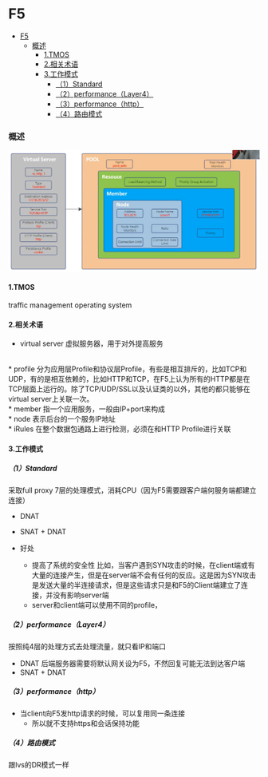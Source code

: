 # F5

<!-- @import "[TOC]" {cmd="toc" depthFrom=1 depthTo=6 orderedList=false} -->
<!-- code_chunk_output -->

- [F5](#f5)
    - [概述](#概述)
      - [1.TMOS](#1tmos)
      - [2.相关术语](#2相关术语)
      - [3.工作模式](#3工作模式)
        - [（1）Standard](#1standard)
        - [（2）performance（Layer4）](#2performancelayer4)
        - [（3）performance（http）](#3performancehttp)
        - [（4）路由模式](#4路由模式)

<!-- /code_chunk_output -->

### 概述
![](./imgs/F5_01.png)

#### 1.TMOS
traffic management operating system

#### 2.相关术语

* virtual server
虚拟服务器，用于对外提高服务
</br>
* profile
分为应用层Profile和协议层Profile，有些是相互排斥的，比如TCP和UDP，有的是相互依赖的，比如HTTP和TCP，在F5上认为所有的HTTP都是在TCP层面上运行的。除了TCP/UDP/SSL以及认证类的以外，其他的都只能够在virtual server上关联一次。
</br>
* member
指一个应用服务，一般由IP+port来构成
</br>
* node
表示后台的一个服务IP地址
</br>
* iRules
在整个数据包通路上进行检测，必须在和HTTP Profile进行关联

#### 3.工作模式

##### （1）Standard
采取full proxy 7层的处理模式，消耗CPU（因为F5需要跟客户端何服务端都建立连接）
* DNAT
* SNAT + DNAT

* 好处
  * 提高了系统的安全性
  比如，当客户遇到SYN攻击的时候，在client端或有大量的连接产生，但是在server端不会有任何的反应。这是因为SYN攻击是发送大量的半连接请求，但是这些请求只是和F5的Client端建立了连接，并没有影响server端
  * server和client端可以使用不同的profile，

##### （2）performance（Layer4）
按照纯4层的处理方式去处理流量，就只看IP和端口
* DNAT
后端服务器需要将默认网关设为F5，不然回复可能无法到达客户端
* SNAT + DNAT

##### （3）performance（http）
* 当client向F5发http请求的时候，可以复用同一条连接
  * 所以就不支持https和会话保持功能

##### （4）路由模式
跟lvs的DR模式一样

